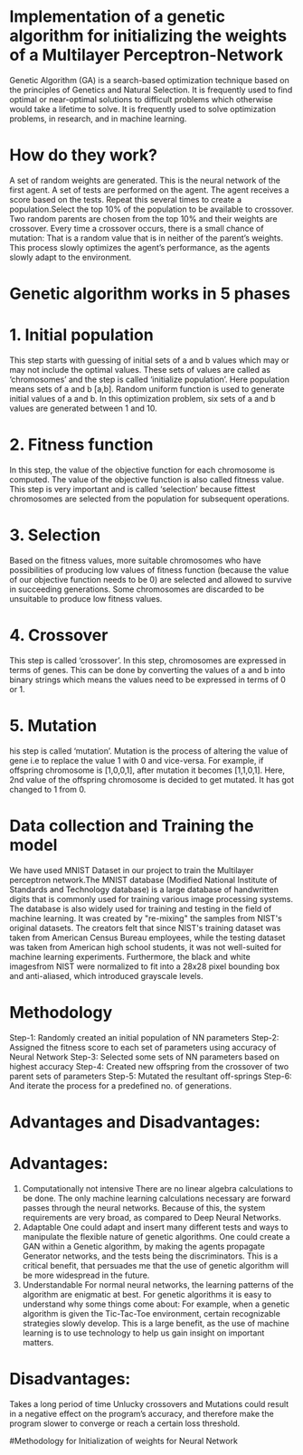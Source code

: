 # Implementation of a genetic algorithm for initializing the weights of a Multilayer Perceptron-Network

Genetic Algorithm (GA) is a search-based optimization technique based on the principles of Genetics and Natural Selection. It is frequently used to find optimal or near-optimal solutions to difficult problems which otherwise would take a lifetime to solve. It is frequently used to solve optimization problems, in research, and in machine learning.

# How do they work?

A set of random weights are generated. This is the neural network of the first agent. A set of tests are performed on the agent. The agent receives a score based on the tests. Repeat this several times to create a population.Select the top 10% of the population to be available to crossover. Two random parents are chosen from the top 10% and their weights are crossover. Every time a crossover occurs, there is a small chance of mutation: That is a random value that is in neither of the parent’s weights.
This process slowly optimizes the agent’s performance, as the agents slowly adapt to the environment.

# Genetic algorithm works in 5 phases
# 1. Initial population
This step starts with guessing of initial sets of a and b values which may or may not include the optimal values. These sets of values are called as ‘chromosomes’ and the step is called ‘initialize population’. Here population means sets of a and b [a,b]. Random uniform function is used to generate initial values of a and b. In this optimization problem, six sets of a and b values are generated between 1 and 10.

# 2. Fitness function
In this step, the value of the objective function for each chromosome is computed. The value of the objective function is also called fitness value. This step is very important and is called ‘selection’ because fittest chromosomes are selected from the population for subsequent operations.

# 3. Selection
Based on the fitness values, more suitable chromosomes who have possibilities of producing low values of fitness function (because the value of our objective function needs to be 0) are selected and allowed to survive in succeeding generations. Some chromosomes are discarded to be unsuitable to produce low fitness values.

# 4. Crossover
This step is called ‘crossover’. In this step, chromosomes are expressed in terms of genes. This can be done by converting the values of a and b into binary strings which means the values need to be expressed in terms of 0 or 1.

# 5. Mutation
his step is called ‘mutation’. Mutation is the process of altering the value of gene i.e to replace the value 1 with 0 and vice-versa. For example, if offspring chromosome is [1,0,0,1], after mutation it becomes [1,1,0,1]. Here, 2nd value of the offspring chromosome is decided to get mutated. It has got changed to 1 from 0.

# Data collection and Training the model
We have used MNIST Dataset in our project to train the Multilayer perceptron network.The MNIST database (Modified National Institute of Standards and Technology database) is a large database of handwritten digits that is commonly used for training various image processing systems. The database is also widely used for training and testing in the field of machine learning. It was created by "re-mixing" the samples from NIST's original datasets. The creators felt that since NIST's training dataset was taken from American Census Bureau employees, while the testing dataset was taken from American high school students, it was not well-suited for machine learning experiments. Furthermore, the black and white imagesfrom NIST were normalized to fit into a 28x28 pixel bounding box and anti-aliased, which introduced grayscale levels.
 
 # Methodology
Step-1: Randomly created an initial population of NN parameters
Step-2: Assigned the fitness score to each set of parameters using accuracy of Neural Network
Step-3: Selected some sets of NN parameters based on highest accuracy 
Step-4: Created new offspring from the crossover of two parent sets of parameters
Step-5: Mutated the resultant off-springs
Step-6: And iterate the process for a predefined no. of generations.

# Advantages and Disadvantages:
# Advantages:
1. Computationally not intensive
There are no linear algebra calculations to be done. The only machine learning calculations necessary are forward passes through the neural networks. Because of this, the system requirements are very broad, as compared to Deep Neural Networks.
2. Adaptable
One could adapt and insert many different tests and ways to manipulate the flexible nature of genetic algorithms. One could create a GAN within a Genetic algorithm, by making the agents propagate Generator networks, and the tests being the discriminators. This is a critical benefit, that persuades me that the use of genetic algorithm will be more widespread in the future.
3. Understandable
For normal neural networks, the learning patterns of the algorithm are enigmatic at best. For genetic algorithms it is easy to understand why some things come about: For example, when a genetic algorithm is given the Tic-Tac-Toe environment, certain recognizable strategies slowly develop. This is a large benefit, as the use of machine learning is to use technology to help us gain insight on important matters.

# Disadvantages:
Takes a long period of time
Unlucky crossovers and Mutations could result in a negative effect on the program’s accuracy, and therefore make the program slower to converge or reach a certain loss threshold.

#Methodology for Initialization of weights for Neural Network
